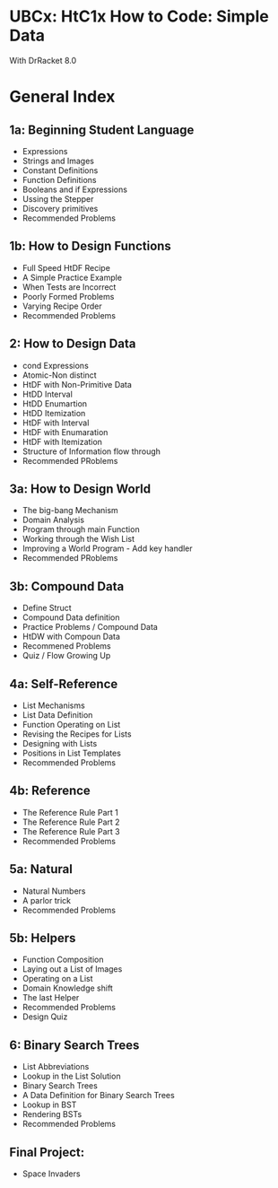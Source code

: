 # UBCx: HtC1x How to Code: Simple Data  
With DrRacket 8.0  

# General Index  

## 1a: Beginning Student Language  
- Expressions  
- Strings and Images  
- Constant Definitions  
- Function Definitions  
- Booleans and if Expressions
- Ussing the Stepper
- Discovery primitives
- Recommended Problems

## 1b: How to Design Functions
- Full Speed HtDF Recipe
- A Simple Practice Example
- When Tests are Incorrect
- Poorly Formed Problems
- Varying Recipe Order
- Recommended Problems

## 2: How to Design Data
- cond Expressions
- Atomic-Non distinct
- HtDF with Non-Primitive Data
- HtDD Interval  
- HtDD Enumartion  
- HtDD Itemization  
- HtDF with Interval
- HtDF with Enumaration  
- HtDF with Itemization  
- Structure of Information flow through  
- Recommended PRoblems

## 3a: How to Design World
- The big-bang Mechanism
- Domain Analysis
- Program through main Function
- Working through the Wish List
- Improving a World Program - Add key handler
- Recommended PRoblems

## 3b: Compound Data
- Define Struct
- Compound Data definition
- Practice Problems / Compound Data  
- HtDW with Compoun Data
- Recommened Problems
- Quiz / Flow Growing Up

## 4a: Self-Reference
- List Mechanisms
- List Data Definition
- Function Operating on List
- Revising the Recipes for Lists
- Designing with Lists
- Positions in List Templates
- Recommended Problems

## 4b: Reference
- The Reference Rule Part 1
- The Reference Rule Part 2
- The Reference Rule Part 3
- Recommended Problems

## 5a: Natural
- Natural Numbers
- A parlor trick
- Recommended Problems

## 5b: Helpers
- Function Composition
- Laying out a List of Images
- Operating on a List
- Domain Knowledge shift
- The last Helper
- Recommended Problems
- Design Quiz

## 6: Binary Search Trees
- List Abbreviations
- Lookup in the List Solution
- Binary Search Trees
- A Data Definition for Binary Search Trees
- Lookup in BST
- Rendering BSTs
- Recommended Problems

## Final Project: 
- Space Invaders

